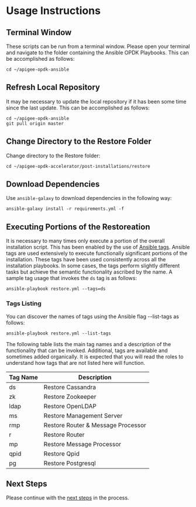 # Usage Instructions

## Terminal Window
These scripts can be run from a terminal window. Please open your terminal and navigate to the folder
containing the Ansible OPDK Playbooks. This can be accomplished as follows: 

    cd ~/apigee-opdk-ansible

## Refresh Local Repository
It may be necessary to update the local repository if it has been some time since the last update.
This can be accomplished as follows: 

    cd ~/apigee-opdk-ansible
    git pull origin master

## Change Directory to the Restore Folder
Change directory to the Restore folder:

    cd ~/apigee-opdk-accelerator/post-installations/restore

## Download Dependencies
Use `ansible-galaxy` to download dependencies in the following way: 

    ansible-galaxy install -r requirements.yml -f

## Executing Portions of the Restoreation
It is necessary to many times only execute a portion of the overall installation script. This has been enabled by the 
use of [Ansible tags](http://docs.ansible.com/ansible/latest/cli/ansible-playbook.html#cmdoption-ansible-playbook-tags). 
Ansible tags are used extensively to execute functionally significant portions of the installation. These tags have been 
used consistently across all the installation playbooks. In some cases, the tags perform slightly different tasks but 
achieve the semantic functionality ascribed by the name. A sample tag usage that invokes the `ds` tag is as follows: 

    ansible-playbook restore.yml --tags=ds
    
### Tags Listing
You can discover the names of tags using the Ansible flag --list-tags as follows: 

    ansible-playbook restore.yml --list-tags
    
The following table lists the main tag names and a description of the functionality that can be invoked. Additional, tags
are available and sometimes added organically. It is expected that you will read the roles to understand how tags that are
not listed here will function. 

| Tag Name | Description |
| --- | --- |
| ds | Restore Cassandra | 
| zk | Restore Zookeeper | 
| ldap | Restore OpenLDAP | 
| ms | Restore Management Server | 
| rmp | Restore Router & Message Processor | 
| r | Restore Router | 
| mp | Restore Message Processor | 
| qpid | Restore Qpid | 
| pg | Restore Postgresql |


## Next Steps

Please continue with the [next steps](../README.md#ansible-apigee-private-cloud-recovery) in the process.